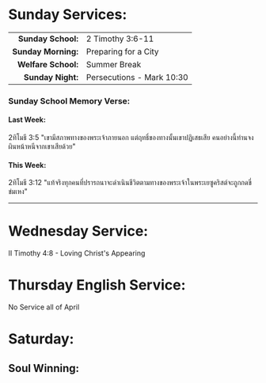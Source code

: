 # Sunday Services:

| | |
| --:|:-- |
| **Sunday School:**  |	2 Timothy 3:6-11
| **Sunday Morning:** |	Preparing for a City
| **Welfare School:** |	Summer Break
| **Sunday Night:**   | Persecutions - Mark 10:30

### Sunday School Memory Verse:
#### Last Week: 
2ทิโมธี 3:5 "เขามีสภาพทางของพระเจ้าภายนอก แต่ฤทธิ์ของทางนั้นเขาปฏิเสธเสีย คนอย่างนี้ท่านจงผินหน้าหนีจากเขาเสียด้วย"

#### This Week:
2ทิโมธี 3:12 "แท้จริงทุกคนที่ปรารถนาจะดำเนินชีวิตตามทางของพระเจ้าในพระเยซูคริสต์จะถูกกดขี่ข่มเหง"

---
# Wednesday Service:
II Timothy 4:8 - Loving Christ's Appearing

# Thursday English Service:
No Service all of April

# Saturday:

## Soul Winning: